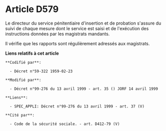 # Article D579

Le directeur du service pénitentiaire d'insertion et de probation s'assure du suivi de chaque mesure dont le service est
saisi et de l'exécution des instructions données par les magistrats mandants.

Il vérifie que les rapports sont régulièrement adressés aux magistrats.

**Liens relatifs à cet article**

	**Codifié par**:

	  - Décret n°59-322 1959-02-23

	**Modifié par**:

	  - Décret n°99-276 du 13 avril 1999 - art. 35 () JORF 14 avril 1999

	**Liens**:

	  - SPEC_APPLI: Décret n°99-276 du 13 avril 1999 - art. 37 (V)

	**Cité par**:

	  - Code de la sécurité sociale. - art. D412-79 (V)
